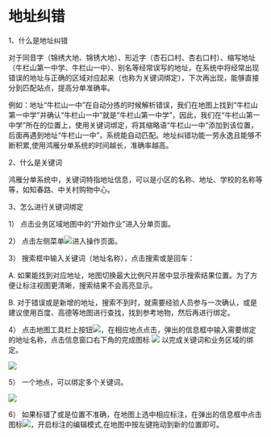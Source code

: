 # 地址纠错

1、什么是地址纠错

对于同音字（锦绣大地、锦锈大地）、形近字（杏石口村、杏右口村）、缩写地址（牛栏山第一中学、牛栏山一中）、别名等经常误写的地址，在系统中将经常出现错误的地址与正确的区域对应起来（也称为关键词绑定），下次再出现，能够直接分到匹配站点，提高分单准确率。

例如：地址“牛栏山一中”在自动分拣的时候解析错误，我们在地图上找到“牛栏山第一中学”并确认“牛栏山一中”就是“牛栏山第一中学”，因此，我们在“牛栏山第一中学”所在的位置上，使用关键词绑定，将其缩略语“牛栏山一中”添加到该位置，后面再遇到地址“牛栏山一中”，系统能自动匹配。地址纠错功能一劳永逸且能够不断积累,使用鸿雁分单系统的时间越长，准确率越高。

2、什么是关键词

鸿雁分单系统中，关键词特指地址信息，可以是小区的名称、地址、学校的名称等等，如知春路、中关村购物中心。

3、怎么进行关键词绑定

1）	点击业务区域地图中的“开始作业”进入分单页面。

2）	点击左侧菜单![](https://pic.dituwuyou.com/map%2Fpicture%2Fdispatch%2Fkeyword-binding.png)进入操作页面。

3）	搜索框中输入关键词（地址名称），点击搜索或是回车：

A.	如果能找到对应地址，地图切换最大比例尺并居中显示搜索结果位置。为了方便让标注视图更清晰，搜索结果不会高亮显示。

B.	对于错误或是新增的地址，搜索不到时，就需要经验人员参与一次确认，或是建议使用百度、高德等地图进行查找，找到参考地物，然后再进行绑定。

4）	点击地图工具栏上按钮![](https://pic.dituwuyou.com/map%2Fpicture%2Faddmarker.png)，在相应地点点击，弹出的信息框中输入需要绑定的地址名称，点击信息窗口右下角的完成图标 ![](https://pic.dituwuyou.com/map%2Fpicture%2Fyes.png)  以完成关键词和业务区域的绑定。

![](https://pic.dituwuyou.com/map%2Fpicture%2Fkeywords-binding-3.png)

5）	一个地点，可以绑定多个关键词。

![](https://pic.dituwuyou.com/map%2Fpicture%2Fkeywords-binding-2.png)

6）	如果标错了或是位置不准确，在地图上选中相应标注，在弹出的信息框中点击图标![](https://pic.dituwuyou.com/map%2Fpicture%2Ficon%2Fedit.jpg)，开启标注的编辑模式,在地图中按左键拖动到新的位置即可。


